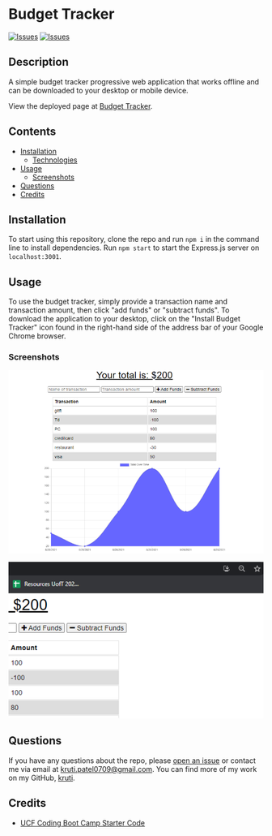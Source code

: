 # Budget Tracker
[![Issues](https://img.shields.io/github/issues/krutipatel07/PWA-Budget-Tracker)](https://github.com/krutipatel07/PWA-Budget-Tracker/issues) [![Issues](https://img.shields.io/github/contributors/krutipatel07/PWA-Budget-Tracker)](https://github.com/krutipatel07/PWA-Budget-Tracker/graphs/contributors) 

## Description
A simple budget tracker progressive web application that works offline and can be downloaded to your desktop or mobile device.
            
View the deployed page at [Budget Tracker](abc).

## Contents
* [Installation](#Installation)
    * [Technologies](#Technologies)
* [Usage](#Usage)
   * [Screenshots](#Screenshots)
* [Questions](#Questions)
* [Credits](#Credits)

## Installation
To start using this repository, clone the repo and run `npm i` in the command line to install dependencies.  Run `npm start` to start the Express.js server on `localhost:3001`.
    
## Usage
To use the budget tracker, simply provide a transaction name and transaction amount, then click "add funds" or "subtract funds".  To download the application to your desktop, click on the "Install Budget Tracker" icon found in the right-hand side of the address bar of your Google Chrome browser.
    
### Screenshots
![Budget Tracker Application](./images/screenshot1.png)

![Download Application Onto Desktop](./images/screenshot2.png)

## Questions
If you have any questions about the repo, please [open an issue](https://github.com/krutipatel07/PWA-Budget-Tracker/issues) or contact me via email at kruti.patel0709@gmail.com. You can find more of my work on my GitHub, [kruti](https://github.com/krutipatel07/).
    
## Credits
* [UCF Coding Boot Camp Starter Code](https://github.com/coding-boot-camp/symmetrical-bassoon)